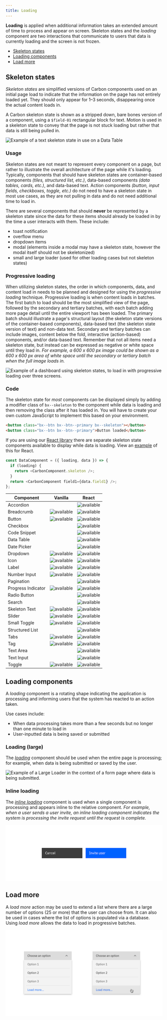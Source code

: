 ```yaml
---
title: Loading
---
```


**Loading** is applied when additional information takes an extended amount of time to process and appear on screen. Skeleton states and the _loading_ component are two interactions that communicate to users that data is currently loading and the screen is not frozen.

<anchor-links>
<ul>
    <li><a data-scroll href="#skeleton-states">Skeleton states</a></li>
    <li><a data-scroll href="#loading-components">Loading components</a></li>
  <li><a data-scroll href="#load-more">Load more</a></li>
</ul>
</anchor-links>

## Skeleton states

_Skeleton states_ are simplified versions of Carbon components used on an initial page load to indicate that the information on the page has not entirely loaded yet. They should only appear for 1–3 seconds, disappearing once the actual content loads in.

A Carbon skeleton state is shown as a stripped down, bare bones version of a component, using a `$field-01` rectangular block for text. Motion is used in a skeleton state to convey that the page is not stuck loading but rather that data is still being pulled in.

<image-component cols="8" caption="Example of a text skeleton state in a data table.">

![Example of a text skeleton state in use on a Data Table](images/data-table-skeleton-state.gif)

</image-component>

### Usage

Skeleton states are not meant to represent every component on a page, but rather to illustrate the overall architecture of the page while it's loading. Typically, components that should have skeleton states are container-based components _(tiles, structured list, etc.)_, data-based components _(data tables, cards, etc.)_, and data-based text. Action components _(button, input fields, checkboxes, toggle, etc.)_ do not need to have a skeleton state in most use cases, as they are not pulling in data and do not need additional time to load in.

There are several components that should **never** be represented by a skeleton state since the data for these items should already be loaded in by the time a user interacts with them. These include:

- toast notification
- overflow menu
- dropdown items
- modal (elements inside a modal may have a skeleton state, however the modal itself should not be skeletonized)
- small and large loader (used for other loading cases but not skeleton states)

### Progressive loading

When utilizing skeleton states, the order in which components, data, and content load in needs to be planned and designed for using the _progressive loading_ technique. Progressive loading is when content loads in batches. The first batch to load should be the most simplified view of the page, followed by the secondary and tertiary batches, with each batch adding more page detail until the entire viewport has been loaded. The primary batch should illustrate a page's structural layout (the skeleton state versions of the container-based components), data-based text (the skeleton state version of text) and non-data text. Secondary and tertiary batches can include images, content below the fold, interactive (action-based) components, and/or data-based text. Remember that not all items need a skeleton state, but instead can be expressed as negative or white space until they load in. _For example, a 600 x 600 px image could be shown as a 600 x 600 px area of white space until the secondary or tertiary batch when the full image loads in._

<image-component cols="8" caption="Example of a dashboard using skeleton states to demonstrate progressive loading">

![Example of a dashboard using skeleton states, to load in with progressive loading over three screens.](images/Progressive-Loading.png)

</image-component>

### Code

The skeleton state for _most_ components can be displayed simply by adding a modifier class of `bx--skeleton` to the component while data is loading and then removing the class after it has loaded in. You will have to create your own custom JavaScript to implement this based on your environment.

```html
<button class="bx--btn bx--btn--primary bx--skeleton"></button>
<button class="bx--btn bx--btn--primary">Button loaded</button>
```

If you are using our [React library](http://react.carbondesignsystem.com/) there are separate skeleton state components available to display while data is loading. View an [example](https://codesandbox.io/s/wq264y43k8) of this for React.

```javascript
const DataComponent = ({ loading, data }) => {
  if (loading) {
    return <CarbonComponent.skeleton />;
  }
  return <CarbonComponent field1={data.field1} />;
};
```

| Component          | Vanilla                                   | React                                     |
| ------------------ | ----------------------------------------- | ----------------------------------------- |
| Accordion          |                                           | ![available](images/checkmark--glyph.svg) |
| Breadcrumb         | ![available](images/checkmark--glyph.svg) | ![available](images/checkmark--glyph.svg) |
| Button             | ![available](images/checkmark--glyph.svg) | ![available](images/checkmark--glyph.svg) |
| Checkbox           |                                           | ![available](images/checkmark--glyph.svg) |
| Code Snippet       |                                           | ![available](images/checkmark--glyph.svg) |
| Data Table         |                                           | ![available](images/checkmark--glyph.svg) |
| Date Picker        |                                           | ![available](images/checkmark--glyph.svg) |
| Dropdown           | ![available](images/checkmark--glyph.svg) | ![available](images/checkmark--glyph.svg) |
| Icon               | ![available](images/checkmark--glyph.svg) | ![available](images/checkmark--glyph.svg) |
| Label              | ![available](images/checkmark--glyph.svg) | ![available](images/checkmark--glyph.svg) |
| Number Input       | ![available](images/checkmark--glyph.svg) | ![available](images/checkmark--glyph.svg) |
| Pagination         |                                           | ![available](images/checkmark--glyph.svg) |
| Progress Indicator | ![available](images/checkmark--glyph.svg) | ![available](images/checkmark--glyph.svg) |
| Radio Button       |                                           | ![available](images/checkmark--glyph.svg) |
| Search             |                                           | ![available](images/checkmark--glyph.svg) |
| Skeleton Text      | ![available](images/checkmark--glyph.svg) | ![available](images/checkmark--glyph.svg) |
| Slider             | ![available](images/checkmark--glyph.svg) | ![available](images/checkmark--glyph.svg) |
| Small Toggle       | ![available](images/checkmark--glyph.svg) | ![available](images/checkmark--glyph.svg) |
| Structured List    |                                           | ![available](images/checkmark--glyph.svg) |
| Tabs               | ![available](images/checkmark--glyph.svg) | ![available](images/checkmark--glyph.svg) |
| Tag                | ![available](images/checkmark--glyph.svg) | ![available](images/checkmark--glyph.svg) |
| Text Area          |                                           | ![available](images/checkmark--glyph.svg) |
| Text Input         |                                           | ![available](images/checkmark--glyph.svg) |
| Toggle             | ![available](images/checkmark--glyph.svg) | ![available](images/checkmark--glyph.svg) |

## Loading components

A _loading_ component is a rotating shape indicating the application is processing and informing users that the system has reacted to an action taken.

Use cases include:

- When data processing takes more than a few seconds but no longer than one minute to load in
- User-inputted data is being saved or submitted

### Loading (large)

The [_loading_](/components/loading/code) component should be used when the entire page is processing; for example, when data is being submitted or saved by the user.

<image-component cols="8" caption="Example of a large loader in context.">

![Example of a Large Loader in the context of a form page where data is being submitted.](images/Large-Loader.png)

</image-component>

### Inline loading

The [_inline loading_](/components/inline-loading/code) component is used when a single component is processing and appears inline to the relative component. _For example, when a user sends a user invite, an inline loading component indicates the system is processing the invite request until the request is complete._

<image-component cols="8" caption="Example of inline loader in context.">

![Example of small loader in the context of a Detail Page Header.](images/inline-loading-animated.gif)

</image-component>

## Load more

A _load more_ action may be used to extend a list where there are a large number of options (25 or more) that the user can choose from. It can also be used in cases where the list of options is populated via a database. Using _load more_ allows the data to load in progressive batches.

<image-component cols="8" caption="Example of load more button in context.">

![Example of a _load more_ action inside of a filter dropdown.](images/load-more.png)

</image-component>

<!--## Progress Loader

A _progress loader_ is used to represent a specific load time for an item. This amount of time, whatever unit, can be measured based on actual events.

Use cases for a progress loader include:

- A file being uploaded (0 to 100%)
- A new item being provisioned (0 to 10 minutes)

*Example gif of file being uploaded (Is this the best use case?*-->
